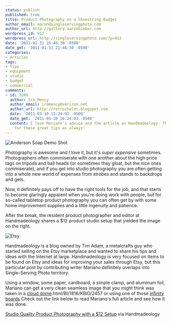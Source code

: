 ```yaml
---
status: publish
published: true
title: Product Photography on a Shoestring Budget
author_email: aaron@singleservingphoto.com
author_url: http://gallery.aaronbieber.com
wordpress_id: 912
wordpress_url: http://singleservingphoto.com/?p=912
date: '2011-01-31 16:46:30 -0500'
date_gmt: '2011-01-31 21:46:30 -0500'
categories:
- Articles
tags:
- tips
- equipment
- studio
- budget
- commercial
comments:
- id: 3288
  author: Ira Mency
  author_email: iramency@verizon.net
  author_url: http://retrochalet.blogspot.com
  date: '2011-03-10 11:24:03 -0500'
  date_gmt: '2011-03-10 16:24:03 -0500'
  content: I love Mariano's advice and the article on Handmadeology. Thanks so much
    for these great tips as always!
---
```

![](/wp-content/uploads/2011/01/T01-01-e1296509300132-91x300.jpg "Anderson Soap Demo Shot")

Photography is awesome and I love it, but it's _super expensive_
sometimes. Photographers often commiserate with one another about the
high price tags on tripods and ball heads (or sometimes they gloat, but
the nice ones commiserate), and if you get into studio photography you
are often getting into a whole new world of expenses from strobes and
stands to backdrops and gels.

Now, it definitely pays off to have the right tools for the job, and
that starts to become glaringly apparent when you're doing work with
people, but for so-called tabletop product photography you can often get
by with some home improvement supplies and a little ingenuity and
patience.

After the break, the resident product photographer and editor at
Handmadeology shares a \$12 product studio setup that yielded the image
on the right.<!--more-->

![](/wp-content/uploads/2011/01/Screen-shot-2011-01-31-at-4.15.39-PM.png "Etsy")

Handmadeology is a blog owned by Tim Adam, a metalcrafts guy who started
selling on the Etsy marketplace and wanted to share his tips and ideas
with the Internet at large. Handmadeology is very focused on items to be
found on Etsy and ideas for improving your sales through Etsy, but this
particular post by contributing writer Mariano definitely overlaps into
Single-Serving Photo territory.

Using a window, some paper, cardboard, a simple clamp, and aluminum
foil, Mariano can get a very clean seamless image that you might think
was taken in a [cloud
dome](http://www.bhphotovideo.com/c/product/347666-REG/Cloud_Dome_CD159012_Cloud_Dome_90mm).html/BI/1816/KBID/2457
or using one of those [infinity
boards](http://www.bhphotovideo.com/c/product/347667-REG/Cloud_Dome_CDIB18W_Infinity_Board_Matte_White.html/BI/1816/KBID/2457.)
Check out the link below to read Mariano's full article and see how it
was done.

[Studio Quality Product Photography with a \$12
Setup](http://www.handmadeology.com/studio-quality-product-photography-with-a-12-set-up/)
via Handmadeology
